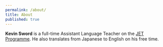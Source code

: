 ```yaml
---
permalink: /about/
title: About
published: true
---
```


****Kevin Sword**** is a full-time Assistant Language Teacher on the [JET Programme](http://jetprogramme.org/en/). He also translates from Japanese to English on his free time.